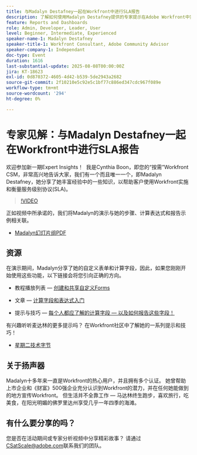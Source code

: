 ```yaml
---
title: 与Madalyn Destafney一起在Workfront中进行SLA报告
description: 了解如何使用Madalyn Destafney提供的专家提示在Adobe Workfront中实施和衡量服务级别协议(SLA)，包括分步指南、计算字段示例和自定义表单最佳实践。
feature: Reports and Dashboards
role: Admin, Developer, Leader, User
level: Beginner, Intermediate, Experienced
speaker-name-1: Madalyn Destafney
speaker-title-1: Workfront Consultant, Adobe Community Advisor
speaker-company-1: Independant
doc-type: Event
duration: 1616
last-substantial-update: 2025-08-08T00:00:00Z
jira: KT-18623
exl-id: 0d870372-4605-4d42-b539-5de2943a2682
source-git-commit: 2f10210e5c92e5c1bf77c886ed347cdc967f089e
workflow-type: tm+mt
source-wordcount: '294'
ht-degree: 0%

---
```


# 专家见解：与Madalyn Destafney一起在Workfront中进行SLA报告

欢迎参加新一期Expert Insights！  我是Cynthia Boon，即您的“按需”Workfront CSM，非常高兴地告诉大家，我们有一个而且唯一一个，即Madalyn Destafney，她分享了她丰富经验中的一些知识，以帮助客户使用Workfront实施和衡量服务级别协议(SLA)。 

>[!VIDEO](https://video.tv.adobe.com/v/3469901/?learn=on&enablevpops)

正如视频中所承诺的，我们将Madalyn的演示与她的步骤、计算表达式和报告示例相关联。 

* [Madalyn幻灯片组PDF](https://cdn.experience.workfront.com/Training/Guides/Customer+Success+at+Scale/SLA+Reporting.pdf)

## 资源

在演示期间，Madalyn分享了她的自定义表单和计算字段，因此，如果您刚刚开始使用这些功能，以下链接会将您引向正确的方向。 

* 教程播放列表 — [创建和共享自定义Forms](https://experienceleague.adobe.com/en/playlists/workfront-create-and-manage-custom-forms)

* 文章 — [计算字段和表达式入门](https://experienceleague.adobe.com/en/docs/workfront-learn/tutorials-workfront/custom-data/calculated-expressions/get-started-with-calculated-fields-and-expressions)

* 提示与技巧 — [每个人都应了解的计算字段 — 以及如何报告这些字段！](https://experienceleague.adobe.com/en/docs/events/the-skill-exchange-recordings/workfront/apr2022/calculated-fields)

有兴趣听听麦达林的更多提示吗？ 在Workfront社区中了解她的一系列提示和技巧！ 

* [星期二技术字节](https://experienceleaguecommunities.adobe.com/t5/workfront-discussions/tuesday-tech-bytes/m-p/625812#M2742)

## 关于扬声器 

Madalyn十多年来一直是Workfront的热心用户，并且拥有多个认证。 她曾帮助上市企业和《财富》500强企业充分认识到Workfront的潜力，并在任何她能做到的地方宣传Workfront。 但生活并不全靠工作 — 马达林终生跑步，喜欢旅行，吃美食，在阳光明媚的佛罗里达州享受几乎一年四季的海滩。 

## 有什么要分享的吗？

您是否在活动期间或专家分析视频中分享精彩故事？ 请通过[CSatScale@adobe.com](mailto:CSatScale@adobe.com)联系我们的团队。
